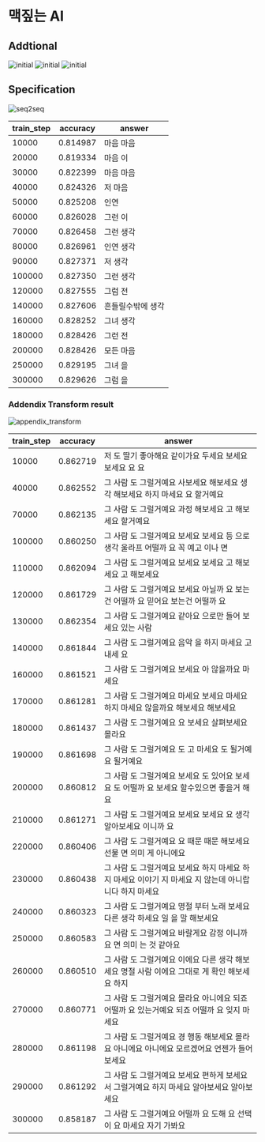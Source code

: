 # 맥짚는 AI

## Addtional
![initial](https://github.com/chokim-01/SSFAY02/assets/37997972/b1e607cc-1bef-4862-b982-9994a6100707)
![initial](https://github.com/chokim-01/SSFAY02/assets/37997972/513a90a5-05b7-44a2-8e2c-d80ff9e00698)
![initial](https://github.com/chokim-01/SSFAY02/assets/37997972/a7078a1b-bb8a-4975-9497-b6660ced378d)

## Specification

![seq2seq](https://lab.ssafy.com/k3y6reak/ai-sub3/raw/master/Specification/Data/seq2seq_result.png)


|train_step|accuracy|answer|
|---------|---------|--------|
|10000|0.814987|마음 마음|
|20000|0.819334|마음 이|
|30000|0.822399|마음 마음|
|40000|0.824326|저 마음|
|50000|0.825208|인연 |
|60000|0.826028|그런 이|
|70000|0.826458|그런 생각|
|80000|0.826961|인연 생각|
|90000|0.827371|저 생각|
|100000|0.827350|그런 생각|
|120000|0.827555|그럼 전|
|140000|0.827606|흔들릴수밖에 생각|
|160000|0.828252|그녀 생각|
|180000|0.828426|그런 전|
|200000|0.828426|모든 마음|
|250000|0.829195|그녀 을|
|300000|0.829626|그럼 을|



### Addendix Transform result

![appendix_transform](https://lab.ssafy.com/k3y6reak/ai-sub3/raw/master/Specification/Data/appendix_transform.png)

|train_step|accuracy|answer|
|----------|--------|------|
|10000|0.862719|저 도 딸기 좋아해요 같이가요 두세요 보세요 보세요 요 요|
|40000|0.862552|그 사람 도 그럴거예요 사보세요 해보세요 생각 해보세요 하지 마세요 요 할거예요|
|70000|0.862135|그 사람 도 그럴거예요 과정 해보세요 고 해보세요 할거예요|
|100000|0.860250|그 사람 도 그럴거예요 보세요 보세요 등 으로 생각 울라프 어떨까 요 꼭 예고 이나 면|
|110000|0.862094|그 사람 도 그럴거예요 보세요 보세요 고 해보세요 고 해보세요|
|120000|0.861729|그 사람 도 그럴거예요 보세요 아닐까 요 보는건 어떨까 요 믿어요 보는건 어떨까 요|
|130000|0.862354|그 사람 도 그럴거예요 같아요 으로만 들어 보세요 있는 사람|
|140000|0.861844|그 사람 도 그럴거예요 음악 을 하지 마세요 고 내세 요|
|160000|0.861521|그 사람 도 그럴거예요 보세요 아 않을까요 마세요|
|170000|0.861281|그 사람 도 그럴거예요 마세요 보세요 마세요 하지 마세요 않을까요 해보세요 해보세요|
|180000|0.861437|그 사람 도 그럴거예요 요 보세요 살펴보세요 몰라요|
|190000|0.861698|그 사람 도 그럴거예요 도 고 마세요 도 될거예요 될거예요|
|200000|0.860812|그 사람 도 그럴거예요 보세요 도 있어요 보세요 도 어떨까 요 보세요 할수있으면 좋을거 해요|
|210000|0.861271|그 사람 도 그럴거예요 보세요 보세요 요 생각 알아보세요 이니까 요|
|220000|0.860406|그 사람 도 그럴거예요 요 때문 때문 해보세요 선물 면 의미 게 아니에요|
|230000|0.860438|그 사람 도 그럴거예요 보세요 하지 마세요 하지 마세요 이야기 지 마세요 지 않는데 아니랍니다 하지 마세요|
|240000|0.860323|그 사람 도 그럴거예요 명절 부터 노래 보세요 다른 생각 하세요 일 을 말 해보세요|
|250000|0.860583|그 사람 도 그럴거예요 바랄게요 감정 이니까 요 면 의미 는 것 같아요|
|260000|0.860510|그 사람 도 그럴거예요 이에요 다른 생각 해보세요 명절 사람 이에요 그대로 게 확인 해보세요 하지|
|270000|0.860771|그 사람 도 그럴거예요 몰라요 아니에요 되죠 어떨까 요 있는거예요 되죠 어떨까 요 잊지 마세요|
|280000|0.861198|그 사람 도 그럴거예요 경 행동 해보세요 몰라요 아니에요 아니에요 모르겠어요 언젠가 들어 보세요|
|290000|0.861292|그 사람 도 그럴거예요 보세요 편하게 보세요 서 그럴거예요 하지 마세요 알아보세요 알아보세요|
|300000|0.858187|그 사람 도 그럴거예요 어떨까 요 도해 요 선택 이 요 마세요 자기 가봐요|
